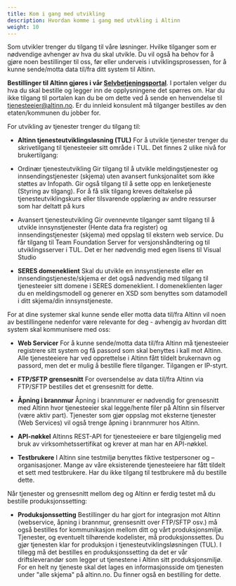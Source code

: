 ```yaml
---
title: Kom i gang med utvikling
description: Hvordan komme i gang med utvkling i Altinn
weight: 10
---
```


Som utvikler trenger du tilgang til våre løsninger. Hvilke tilganger som er nødvendige avhenger av hva du skal utvikle. Du vil også ha behov for å gjøre noen bestillinger til oss, før eller underveis i utviklingsprosessen, for å kunne sende/motta data til/fra ditt system til Altinn.

**Bestillinger til Altinn gjøres i vår [Selvbetjeningsportal](https://smssp-sso.brreg.no/)**. I portalen velger du hva du skal bestille og legger inn de opplysningene det spørres om. Har du ikke tilgang til portalen kan du be om dette ved å sende en henvendelse til tjenesteeier@altinn.no. Er du innleid konsulent må tilganger bestilles av den etaten/kommunen du jobber for.

For utvikling av tjenester trenger du tilgang til:

- **Altinn tjenesteutviklingsløsning (TUL)**
For å utvikle tjenester trenger du skrivetilgang til tjenesteeier sitt område i TUL.
Det finnes 2 ulike nivå for brukertilgang:

 - Ordinær tjenesteutvikling
Gir tilgang til å utvikle meldingstjenester og innsendingstjenester (skjema) uten avansert funksjonalitet som ikke støttes av Infopath. Gir også tilgang til å sette opp en lenketjeneste (Styring av tilgang). For å få slik tilgang kreves deltakelse på tjenesteutviklingskurs eller tilsvarende opplæring av      andre ressurser som har deltatt på kurs
 - Avansert tjenesteutvikling
Gir ovennevnte tilganger samt tilgang til å utvikle innsynstjenester (Hente data fra register) og innsendingstjenester (skjema) med oppslag til ekstern web service. Du får tilgang til Team Foundation Server for versjonshåndtering og til utviklingsserver i TUL. Det er her nødvendig med egen lisens til Visual Studio

- **SERES domeneklient**
Skal du utvikle en innsynstjeneste eller en innsendingstjeneste/skjema er det også nødvendig med tilgang til tjenesteeier sitt domene i SERES domeneklient.  I domeneklienten lager du en meldingsmodell og generer en XSD som benyttes som datamodell i ditt skjema/din innsynstjeneste.

For at dine systemer skal kunne sende eller motta data til/fra Altinn vil noen av bestillingene nedenfor være relevante for deg - avhengig av hvordan ditt system skal kommunisere med oss:

- **Web Servicer**
For å kunne sende/motta data til/fra Altinn må tjenesteeier registrere sitt system og få passord som skal benyttes i kall mot Altinn. Alle tjenesteeiere har ved opprettelse i Altinn fått tildelt brukernavn og passord, men det er mulig å bestille flere tilganger. Tilgangen er IP-styrt.

- **FTP/SFTP grensesnitt**
For oversendelse av data til/fra Altinn via FTP/SFTP bestilles det et grensesnitt for dette.

- **Åpning i brannmur**
Åpning i brannmurer er nødvendig for grensesnitt med Altinn hvor tjenesteeier skal legge/hente filer på Altinn sin filserver (være aktiv part). Tjenester som gjør oppslag mot eksterne tjenester (Web Services) vil også trenge åpning i brannmurer hos Altinn.

- **API-nøkkel**
Altinns REST-API for tjenesteeiere er bare tilgjengelig med bruk av virksomhetssertifikat og krever at man har en API-nøkkel.

- **Testbrukere**
I Altinn sine testmiljø benyttes fiktive testpersoner og –organisasjoner. Mange av våre eksisterende tjenesteeiere har fått tildelt et sett med testbrukere. Har du ikke tilgang til testbrukere må du bestille dette.

Når tjenester og grensesnitt mellom deg og Altinn er ferdig testet må du bestille produksjonssetting:

- **Produksjonssetting**
Bestillinger du har gjort for integrasjon mot Altinn (webservice, åpning i brannmur, grensesnitt over FTP/SFTP osv.) må også bestilles for kommunikasjon mellom ditt og vårt produksjonsmiljø.
Tjenester, og eventuelt tilhørende kodelister, må produksjonssettes. Du gjør tjenesten klar for produksjon i tjenesteutviklingsløsningen (TUL). I tillegg må det bestilles en produksjonssetting da det er vår driftsleverandør som legger ut tjenestene i Altinn sitt produksjonsmiljø.
For en helt ny tjeneste skal det lages en informasjonsside om tjenesten under "alle skjema" på altinn.no. Du finner også en bestilling for dette.
